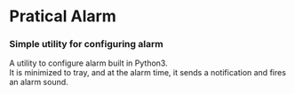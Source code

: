 # Pratical Alarm

### Simple utility for configuring alarm

A utility to configure alarm built in Python3.  
It is minimized to tray, and at the alarm time, it sends a notification and fires an alarm sound.  



